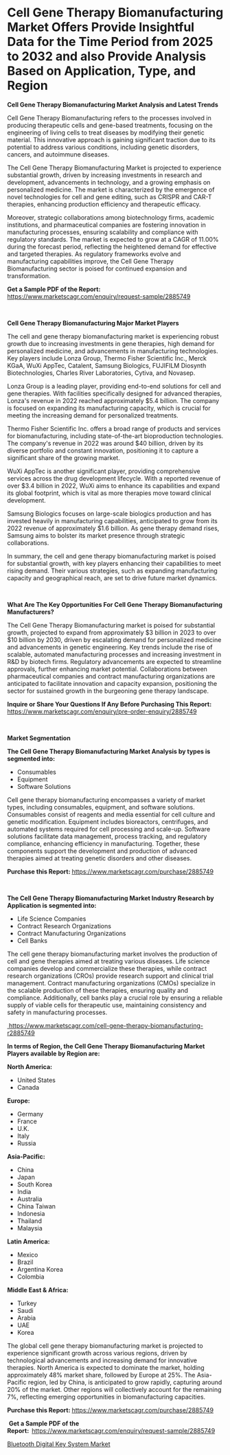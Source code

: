 <p><h1>Cell Gene Therapy Biomanufacturing Market Offers Provide Insightful Data for the Time Period from 2025 to 2032 and also Provide Analysis Based on Application, Type, and Region</h1></p><p><strong>Cell Gene Therapy Biomanufacturing Market Analysis and Latest Trends</strong></p>
<p><p>Cell Gene Therapy Biomanufacturing refers to the processes involved in producing therapeutic cells and gene-based treatments, focusing on the engineering of living cells to treat diseases by modifying their genetic material. This innovative approach is gaining significant traction due to its potential to address various conditions, including genetic disorders, cancers, and autoimmune diseases.</p><p>The Cell Gene Therapy Biomanufacturing Market is projected to experience substantial growth, driven by increasing investments in research and development, advancements in technology, and a growing emphasis on personalized medicine. The market is characterized by the emergence of novel technologies for cell and gene editing, such as CRISPR and CAR-T therapies, enhancing production efficiency and therapeutic efficacy.</p><p>Moreover, strategic collaborations among biotechnology firms, academic institutions, and pharmaceutical companies are fostering innovation in manufacturing processes, ensuring scalability and compliance with regulatory standards. The market is expected to grow at a CAGR of 11.00% during the forecast period, reflecting the heightened demand for effective and targeted therapies. As regulatory frameworks evolve and manufacturing capabilities improve, the Cell Gene Therapy Biomanufacturing sector is poised for continued expansion and transformation.</p></p>
<p><strong>Get a Sample PDF of the Report:&nbsp;</strong> <a href="https://www.marketscagr.com/enquiry/request-sample/2885749?utm_campaign=2822&utm_medium=2&utm_source=Github&utm_content=ia&utm_term=13032025&utm_id=cell-gene-therapy-biomanufacturing">https://www.marketscagr.com/enquiry/request-sample/2885749</a></p>
<p>&nbsp;</p>
<p><strong>Cell Gene Therapy Biomanufacturing Major Market Players</strong></p>
<p><p>The cell and gene therapy biomanufacturing market is experiencing robust growth due to increasing investments in gene therapies, high demand for personalized medicine, and advancements in manufacturing technologies. Key players include Lonza Group, Thermo Fisher Scientific Inc., Merck KGaA, WuXi AppTec, Catalent, Samsung Biologics, FUJIFILM Diosynth Biotechnologies, Charles River Laboratories, Cytiva, and Novasep.</p><p>Lonza Group is a leading player, providing end-to-end solutions for cell and gene therapies. With facilities specifically designed for advanced therapies, Lonza's revenue in 2022 reached approximately $5.4 billion. The company is focused on expanding its manufacturing capacity, which is crucial for meeting the increasing demand for personalized treatments.</p><p>Thermo Fisher Scientific Inc. offers a broad range of products and services for biomanufacturing, including state-of-the-art bioproduction technologies. The company's revenue in 2022 was around $40 billion, driven by its diverse portfolio and constant innovation, positioning it to capture a significant share of the growing market.</p><p>WuXi AppTec is another significant player, providing comprehensive services across the drug development lifecycle. With a reported revenue of over $3.4 billion in 2022, WuXi aims to enhance its capabilities and expand its global footprint, which is vital as more therapies move toward clinical development.</p><p>Samsung Biologics focuses on large-scale biologics production and has invested heavily in manufacturing capabilities, anticipated to grow from its 2022 revenue of approximately $1.6 billion. As gene therapy demand rises, Samsung aims to bolster its market presence through strategic collaborations.</p><p>In summary, the cell and gene therapy biomanufacturing market is poised for substantial growth, with key players enhancing their capabilities to meet rising demand. Their various strategies, such as expanding manufacturing capacity and geographical reach, are set to drive future market dynamics.</p></p>
<p>&nbsp;</p>
<p><strong>What Are The Key Opportunities For Cell Gene Therapy Biomanufacturing Manufacturers?</strong></p>
<p><p>The Cell Gene Therapy Biomanufacturing market is poised for substantial growth, projected to expand from approximately $3 billion in 2023 to over $10 billion by 2030, driven by escalating demand for personalized medicine and advancements in genetic engineering. Key trends include the rise of scalable, automated manufacturing processes and increasing investment in R&D by biotech firms. Regulatory advancements are expected to streamline approvals, further enhancing market potential. Collaborations between pharmaceutical companies and contract manufacturing organizations are anticipated to facilitate innovation and capacity expansion, positioning the sector for sustained growth in the burgeoning gene therapy landscape.</p></p>
<p><strong>Inquire or Share Your Questions If Any Before Purchasing This Report:</strong> <a href="https://www.marketscagr.com/enquiry/pre-order-enquiry/2885749?utm_campaign=2822&utm_medium=2&utm_source=Github&utm_content=ia&utm_term=13032025&utm_id=cell-gene-therapy-biomanufacturing">https://www.marketscagr.com/enquiry/pre-order-enquiry/2885749</a></p>
<p>&nbsp;</p>
<p><strong>Market Segmentation</strong></p>
<p><strong>The Cell Gene Therapy Biomanufacturing Market Analysis by types is segmented into:</strong></p>
<p><ul><li>Consumables</li><li>Equipment</li><li>Software Solutions</li></ul></p>
<p><p>Cell gene therapy biomanufacturing encompasses a variety of market types, including consumables, equipment, and software solutions. Consumables consist of reagents and media essential for cell culture and genetic modification. Equipment includes bioreactors, centrifuges, and automated systems required for cell processing and scale-up. Software solutions facilitate data management, process tracking, and regulatory compliance, enhancing efficiency in manufacturing. Together, these components support the development and production of advanced therapies aimed at treating genetic disorders and other diseases.</p></p>
<p><strong>Purchase this Report:&nbsp;</strong><a href="https://www.marketscagr.com/purchase/2885749?utm_campaign=2822&utm_medium=2&utm_source=Github&utm_content=ia&utm_term=13032025&utm_id=cell-gene-therapy-biomanufacturing">https://www.marketscagr.com/purchase/2885749</a></p>
<p>&nbsp;</p>
<p><strong>The Cell Gene Therapy Biomanufacturing Market Industry Research by Application is segmented into:</strong></p>
<p><ul><li>Life Science Companies</li><li>Contract Research Organizations</li><li>Contract Manufacturing Organizations</li><li>Cell Banks</li></ul></p>
<p><p>The cell gene therapy biomanufacturing market involves the production of cell and gene therapies aimed at treating various diseases. Life science companies develop and commercialize these therapies, while contract research organizations (CROs) provide research support and clinical trial management. Contract manufacturing organizations (CMOs) specialize in the scalable production of these therapies, ensuring quality and compliance. Additionally, cell banks play a crucial role by ensuring a reliable supply of viable cells for therapeutic use, maintaining consistency and safety in manufacturing processes.</p></p>
<p><a href="https://www.marketscagr.com/cell-gene-therapy-biomanufacturing-r2885749?utm_campaign=2822&utm_medium=2&utm_source=Github&utm_content=ia&utm_term=13032025&utm_id=cell-gene-therapy-biomanufacturing">&nbsp;https://www.marketscagr.com/cell-gene-therapy-biomanufacturing-r2885749</a></p>
<p><strong>In terms of Region, the Cell Gene Therapy Biomanufacturing Market Players available by Region are:</strong></p>
<p>
    <p> <strong> North America: </strong>
        <ul>
            <li>United States</li>
            <li>Canada</li>
        </ul>
        </p> 
    <p> <strong> Europe: </strong>
        <ul>
            <li>Germany</li>
            <li>France</li>
            <li>U.K.</li>
            <li>Italy</li>
            <li>Russia</li>
        </ul>
        </p> 
    <p> <strong> Asia-Pacific: </strong>
        <ul>
            <li>China</li>
            <li>Japan</li>
            <li>South Korea</li>
            <li>India</li>
            <li>Australia</li>
            <li>China Taiwan</li>
            <li>Indonesia</li>
            <li>Thailand</li>
            <li>Malaysia</li>
        </ul>
        </p> 
    <p> <strong> Latin America: </strong>
        <ul>
            <li>Mexico</li>
            <li>Brazil</li>
            <li>Argentina Korea</li>
            <li>Colombia</li>
        </ul>
        </p> 
    <p> <strong> Middle East & Africa: </strong>
        <ul>
            <li>Turkey</li>
            <li>Saudi</li>
            <li>Arabia</li>
            <li>UAE</li>
            <li>Korea</li>
        </ul>
    </p>
    </p>
<p><p>The global cell gene therapy biomanufacturing market is projected to experience significant growth across various regions, driven by technological advancements and increasing demand for innovative therapies. North America is expected to dominate the market, holding approximately 48% market share, followed by Europe at 25%. The Asia-Pacific region, led by China, is anticipated to grow rapidly, capturing around 20% of the market. Other regions will collectively account for the remaining 7%, reflecting emerging opportunities in biomanufacturing capacities.</p></p>
<p><strong>Purchase this Report: </strong><a href="https://www.marketscagr.com/purchase/2885749?utm_campaign=2822&utm_medium=2&utm_source=Github&utm_content=ia&utm_term=13032025&utm_id=cell-gene-therapy-biomanufacturing">https://www.marketscagr.com/purchase/2885749</a></p>
<p>&nbsp;<strong>Get a Sample PDF of the Report:&nbsp;&nbsp;</strong><a href="https://www.marketscagr.com/enquiry/request-sample/2885749?utm_campaign=2822&utm_medium=2&utm_source=Github&utm_content=ia&utm_term=13032025&utm_id=cell-gene-therapy-biomanufacturing">https://www.marketscagr.com/enquiry/request-sample/2885749</a></p>
<p><strong></strong></p>
<p><p><a href="https://github.com/chikenmhamdi/Market-Research-Report-List-1/blob/main/bluetooth-digital-key-system-market.md?utm_campaign=2822&utm_medium=2&utm_source=Github&utm_content=ia&utm_term=13032025&utm_id=cell-gene-therapy-biomanufacturing">Bluetooth Digital Key System Market</a></p></p>
